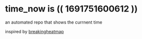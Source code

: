 # time_now is (( 1691751600612 ))

an automated repo that shows the currnent time

inspired by [breakingheatmap](https://github.com/breakingheatmap/breakingheatmap)
